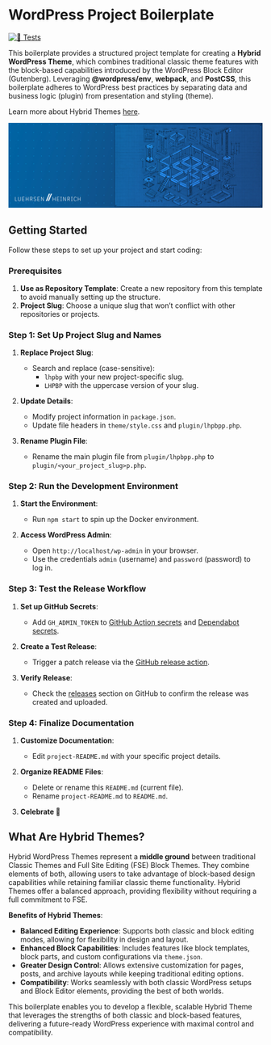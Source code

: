 # WordPress Project Boilerplate

[![🧪 Tests](../../actions/workflows/main.yml/badge.svg)](../../actions/workflows/main.yml)

This boilerplate provides a structured project template for creating a **Hybrid WordPress Theme**, which combines traditional classic theme features with the block-based capabilities introduced by the WordPress Block Editor (Gutenberg). Leveraging **@wordpress/env**, **webpack**, and **PostCSS**, this boilerplate adheres to WordPress best practices by separating data and business logic (plugin) from presentation and styling (theme).

Learn more about Hybrid Themes [here](https://gutenbergmarket.com/news/what-are-hybrid-wordpress-themes).

![WordPress Project Boilerplate](./.github/boilerplate.jpg)

## Getting Started

Follow these steps to set up your project and start coding:

### Prerequisites

1. **Use as Repository Template**: Create a new repository from this template to avoid manually setting up the structure.
2. **Project Slug**: Choose a unique slug that won’t conflict with other repositories or projects.

### Step 1: Set Up Project Slug and Names

1. **Replace Project Slug**:
   - Search and replace (case-sensitive):
     - `lhpbp` with your new project-specific slug.
     - `LHPBP` with the uppercase version of your slug.

2. **Update Details**:
   - Modify project information in `package.json`.
   - Update file headers in `theme/style.css` and `plugin/lhpbpp.php`.

3. **Rename Plugin File**:
   - Rename the main plugin file from `plugin/lhpbpp.php` to `plugin/<your_project_slug>p.php`.

### Step 2: Run the Development Environment

1. **Start the Environment**:
   - Run `npm start` to spin up the Docker environment.

2. **Access WordPress Admin**:
   - Open `http://localhost/wp-admin` in your browser.
   - Use the credentials `admin` (username) and `password` (password) to log in.

### Step 3: Test the Release Workflow

1. **Set up GitHub Secrets**:
   - Add `GH_ADMIN_TOKEN` to [GitHub Action secrets](../../settings/secrets/actions) and [Dependabot secrets](../../settings/secrets/dependabot).

2. **Create a Test Release**:
   - Trigger a patch release via the [GitHub release action](../../actions/workflows/release.yml).

3. **Verify Release**:
   - Check the [releases](../../releases) section on GitHub to confirm the release was created and uploaded.

### Step 4: Finalize Documentation

1. **Customize Documentation**:
   - Edit `project-README.md` with your specific project details.

2. **Organize README Files**:
   - Delete or rename this `README.md` (current file).
   - Rename `project-README.md` to `README.md`.

3. **Celebrate 🎉**

## What Are Hybrid Themes?

Hybrid WordPress Themes represent a **middle ground** between traditional Classic Themes and Full Site Editing (FSE) Block Themes. They combine elements of both, allowing users to take advantage of block-based design capabilities while retaining familiar classic theme functionality. Hybrid Themes offer a balanced approach, providing flexibility without requiring a full commitment to FSE.

**Benefits of Hybrid Themes**:
- **Balanced Editing Experience**: Supports both classic and block editing modes, allowing for flexibility in design and layout.
- **Enhanced Block Capabilities**: Includes features like block templates, block parts, and custom configurations via `theme.json`.
- **Greater Design Control**: Allows extensive customization for pages, posts, and archive layouts while keeping traditional editing options.
- **Compatibility**: Works seamlessly with both classic WordPress setups and Block Editor elements, providing the best of both worlds.

This boilerplate enables you to develop a flexible, scalable Hybrid Theme that leverages the strengths of both classic and block-based features, delivering a future-ready WordPress experience with maximal control and compatibility.
